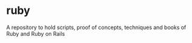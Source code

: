 # ruby
A repository to hold scripts, proof of concepts, techniques and books of Ruby and Ruby on Rails
